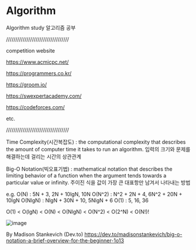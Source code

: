 # Algorithm

Algorithm study 알고리즘 공부

//////////////////////////////////

competition website

https://www.acmicpc.net/

https://programmers.co.kr/

https://groom.io/

https://swexpertacademy.com/

https://codeforces.com/

etc.

//////////////////////////////////


Time Complexity(시간복잡도) : the computational complexity that describes the amount of computer time it takes to run an algorithm. 입력의 크기와 문제를 해결하는데 걸리는 시간의 상관관계

Big-O Notation(빅오표기법) : mathematical notation that describes the limiting behavior of a function when the argument tends towards a particular value or infinity. 주이진 식을 값이 가장 큰 대표항만 남겨서 나타내는 방법

e.g. O(N)    : 5N + 3, 2N + 10lgN, 10N
     O(N^2)  : N^2 + 2N + 4, 6N^2 + 20N + 10lgN
     O(NlgN) : NlgN + 30N + 10, 5NlgN + 6
     O(1)    : 5, 16, 36
     
O(1) < O(lgN) < O(N) < O(NlgN) < O(N^2) < O(2^N) < O(N!)!

![image](https://user-images.githubusercontent.com/50208536/172078061-b48904e6-81fa-412c-b634-a779a436d1fb.png)

By Madison Stankevich (Dev.to) https://dev.to/madisonstankevich/big-o-notation-a-brief-overview-for-the-beginner-1o13
